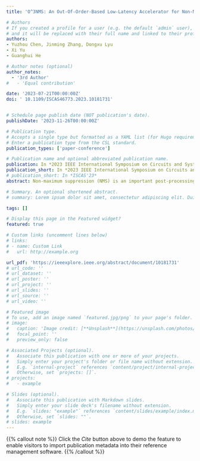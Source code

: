 ```yaml
---
title: 'O^3NMS: An Out-Of-Order-Based Low-Latency Accelerator for Non-Maximum Suppression'

# Authors
# If you created a profile for a user (e.g. the default `admin` user), write the username (folder name) here
# and it will be replaced with their full name and linked to their profile.
authors:
- Yuzhou Chen, Jinming Zhang, Dongxu Lyu
- Xi Yu
- Guanghui He

# Author notes (optional)
author_notes:
  - '3rd Author'
#   - 'Equal contribution'

date: '2023-07-21T00:00:00Z'
doi: ' 10.1109/ISCAS46773.2023.10181731'


# Schedule page publish date (NOT publication's date).
publishDate: '2023-11-26T00:00:00Z'

# Publication type.
# Accepts a single type but formatted as a YAML list (for Hugo requirements).
# Enter a publication type from the CSL standard.
publication_types: ['paper-conference']

# Publication name and optional abbreviated publication name.
publication: In *2023 IEEE International Symposium on Circuits and Systems (ISCAS)*
publication_short: In *2023 IEEE International Symposium on Circuits and Systems (ISCAS)*, 2023
# publication_short: In *ISCAS'23*
abstract: Non-maximum suppression (NMS) is an important post-processing method to eliminate overlapping bounding boxes in object detection neural networks. Suffering from quadratic computational complexity and frequent memory access, NMS has become a bottleneck of detection latency. To deal with this problem, we propose out-of-order NMS (O 3 NMS), a hardware- software co-optimization approach to reduce latency as well as area overhead of NMS accelerator. In order to reduce startup latency, we devise the O3NMS algorithm that removes pre-sort operation. To efficiently support O 3 NMS algorithm, we design a specialized hardware accelerator. Our design has been implemented in both Xilinx FPGA and SIMC 40nm technology. Experiments demonstrate O 3 NMS accelerator achieves 2.51 x speedup as well as 37 % reduction in FPGA source utilization compared with the state-of-the-art (SOTA) NMS accelerator.

# Summary. An optional shortened abstract.
# summary: Lorem ipsum dolor sit amet, consectetur adipiscing elit. Duis posuere tellus ac convallis placerat. Proin tincidunt magna sed ex sollicitudin condimentum.

tags: []

# Display this page in the Featured widget?
featured: true

# Custom links (uncomment lines below)
# links:
# - name: Custom Link
#   url: http://example.org

url_pdf: 'https://ieeexplore.ieee.org/abstract/document/10181731'
# url_code: ''
# url_dataset: ''
# url_poster: ''
# url_project: ''
# url_slides: ''
# url_source: ''
# url_video: ''

# Featured image
# To use, add an image named `featured.jpg/png` to your page's folder.
# image:
#   caption: 'Image credit: [**Unsplash**](https://unsplash.com/photos/pLCdAaMFLTE)'
#   focal_point: ''
#   preview_only: false

# Associated Projects (optional).
#   Associate this publication with one or more of your projects.
#   Simply enter your project's folder or file name without extension.
#   E.g. `internal-project` references `content/project/internal-project/index.md`.
#   Otherwise, set `projects: []`.
# projects:
#   - example

# Slides (optional).
#   Associate this publication with Markdown slides.
#   Simply enter your slide deck's filename without extension.
#   E.g. `slides: "example"` references `content/slides/example/index.md`.
#   Otherwise, set `slides: ""`.
# slides: example
---
```


{{% callout note %}}
Click the _Cite_ button above to demo the feature to enable visitors to import publication metadata into their reference management software.
{{% /callout %}}

<!-- {{% callout note %}}
Create your slides in Markdown - click the _Slides_ button to check out the example.
{{% /callout %}}

Add the publication's **full text** or **supplementary notes** here. You can use rich formatting such as including [code, math, and images](https://docs.hugoblox.com/content/writing-markdown-latex/). -->
